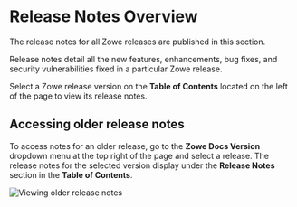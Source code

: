 # Release Notes Overview

The release notes for all Zowe releases are published in this section.

Release notes detail all the new features, enhancements, bug fixes, and security vulnerabilities fixed in a particular Zowe release.

Select a Zowe release version on the **Table of Contents** located on the left of the page to view its release notes.

## Accessing older release notes

To access notes for an older release, go to the **Zowe Docs Version** dropdown menu at the top right of the page and select a release. The release notes for the selected version display under the **Release Notes** section in the **Table of Contents**.

![Viewing older release notes](pathname:///stable/images/releasenotes/select-older-release-notes.gif)
